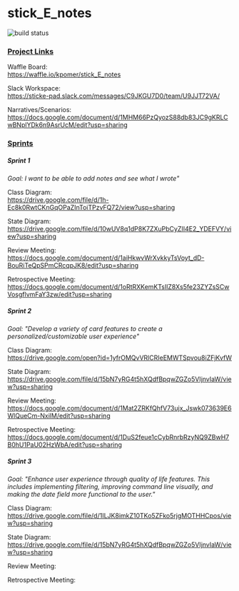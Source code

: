 # stick_E_notes

![build status](https://circleci.com/gh/kpomer/stick_E_notes.png?circle-token=circle-token "Master Build Status")

<h3><b><u>Project Links</u></b></h3>

Waffle Board:  
https://waffle.io/kpomer/stick_E_notes

Slack Workspace:  
https://sticke-pad.slack.com/messages/C9JKGU7D0/team/U9JJT72VA/

Narratives/Scenarios:  
https://docs.google.com/document/d/1MHM66PzQyozS88db83JC9gKRLCwBNplYDk6n9AsrUcM/edit?usp=sharing


<h3><b><u>Sprints</u></b></h3>
<h5><b>Sprint 1</b></h5>

<i>Goal: I want to be able to add notes and see what I wrote"</i>

<break>

Class Diagram:   
https://drive.google.com/file/d/1h-Ec8k0RwtCKnGqOPaZInToiTPzvFQ72/view?usp=sharing

State Diagram:  
https://drive.google.com/file/d/10wUV8q1dP8K7ZXuPbCyZII4E2_YDEFVY/view?usp=sharing

Review Meeting:  
https://docs.google.com/document/d/1aiHkwvWrXvkkyTsVoyt_dD-BouRiTeQpSPmCRcqpJK8/edit?usp=sharing

Retrospective Meeting:  
https://docs.google.com/document/d/1oRtRXKemKTsIlZ8Xs5fe23ZYZsSCwVosgflvmFaY3zw/edit?usp=sharing

<h5><b>Sprint 2</b></h5>

<i>Goal: "Develop a variety of card features to create a personalized/customizable user experience"</i>

Class Diagram:  
https://drive.google.com/open?id=1yfrOMQvVRlCRIeEMWTSpvou8iZFjKvfW

State Diagram:  
https://drive.google.com/file/d/15bN7yRG4t5hXQdfBpqwZGZo5VIjnvIaW/view?usp=sharing

Review Meeting:  
https://docs.google.com/document/d/1Mat2ZRKfQhfV73ujx_Jswk073639E6WlQueCm-NxilM/edit?usp=sharing

Retrospective Meeting:  
https://docs.google.com/document/d/1DuS2feue1cCybRnrbRzyNQ9ZBwH7B0hU1PaU02HzWbA/edit?usp=sharing

<h5><b>Sprint 3</b></h5>

<i>Goal: "Enhance user experience through quality of life features.  This includes implementing filtering, improving command line visually, and making the date field more functional to the user."</i>

Class Diagram:  
https://drive.google.com/file/d/1ILJK8imkZ10TKo5ZFko5rjgMOTHHCpos/view?usp=sharing

State Diagram:  
https://drive.google.com/file/d/15bN7yRG4t5hXQdfBpqwZGZo5VIjnvIaW/view?usp=sharing
 
Review Meeting:

Retrospective Meeting:  
